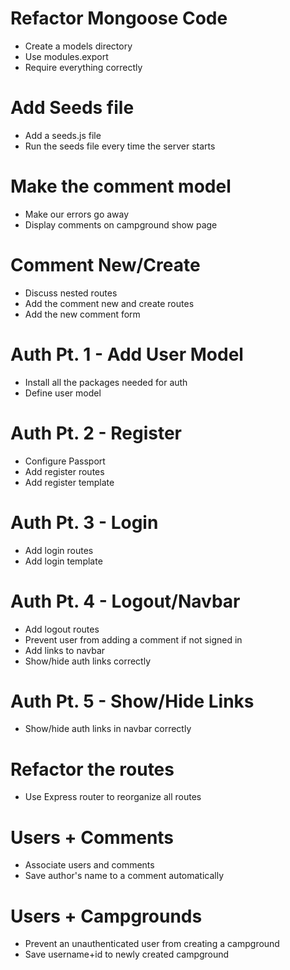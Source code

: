 # Refactor Mongoose Code
* Create a models directory
* Use modules.export
* Require everything correctly

#  Add Seeds file
* Add a seeds.js file
* Run the seeds file every time the server starts

# Make the comment model
* Make our errors go away
* Display comments on campground show page

# Comment New/Create
* Discuss nested routes
* Add the comment new and create routes
* Add the new comment form

# Auth Pt. 1 - Add User Model
* Install all the packages needed for auth
* Define user model

# Auth Pt. 2 - Register 
* Configure Passport
* Add register routes
* Add register template

# Auth Pt. 3 - Login
* Add login routes
* Add login template

# Auth Pt. 4 - Logout/Navbar
* Add logout routes
* Prevent user from adding a comment if not signed in
* Add links to navbar
* Show/hide auth links correctly

# Auth Pt. 5 - Show/Hide Links
* Show/hide auth links in navbar correctly

# Refactor the routes
* Use Express router to reorganize all routes

# Users + Comments
* Associate users and comments
* Save author's name to a comment automatically

# Users + Campgrounds
* Prevent an unauthenticated user from creating a campground
* Save username+id to newly created campground